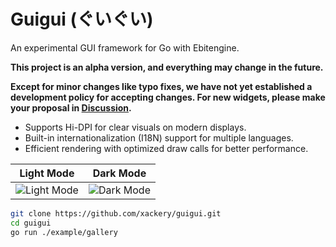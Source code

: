 # Guigui (ぐいぐい)

An experimental GUI framework for Go with Ebitengine.

**This project is an alpha version, and everything may change in the future.**

**Except for minor changes like typo fixes, we have not yet established a development policy for accepting changes. For new widgets, please make your proposal in [Discussion](https://github.com/xackery/guigui/discussions/13).**

 * Supports Hi-DPI for clear visuals on modern displays.
 * Built-in internationalization (I18N) support for multiple languages.
 * Efficient rendering with optimized draw calls for better performance.

| Light Mode | Dark Mode |
| --- | --- |
| ![Light Mode](lightmode.png) | ![Dark Mode](darkmode.png) |

```sh
git clone https://github.com/xackery/guigui.git
cd guigui
go run ./example/gallery
```
